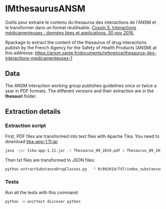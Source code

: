 # IMthesaurusANSM
Outils pour extraire le contenu du thesaurus des interactions de l'ANSM et le transformer dans un format réutilisable. [Cossin S. Interactions médicamenteuses : données liées et applications. 30 nov 2016.](https://dumas.ccsd.cnrs.fr/dumas-01442668)

Rpackage to extract the content of the thesaurus of drug interactions publish by the French Agency for the Safety of Health Products (ANSM) at this addresse: https://ansm.sante.fr/documents/reference/thesaurus-des-interactions-medicamenteuses-1

## Data
The ANSM interaction working group publishes guidelines once or twice a year in PDF formats. 
The different versions and their extraction are in the **thesauri** folder.  

## Extraction details
### Extraction script

First, PDF files are transformed into text files with Apache Tika. 
You need to download [tika-app-1.11.jar](https://archive.apache.org/dist/tika/tika-app-1.11.jar) 

```bash
java -jar tika-app-1.11.jar -t Thesaurus_09_2019.pdf > Thesaurus_09_2019.txt
```

Then txt files are transformed to JSON files:
```bash
python extractSubstanceDrugClasses.py  -f R/092019/TXT/index_substances092019.txt -s "abatacept"
```

### Tests
Run all the tests with this command: 
```bash
python -m unittest discover python
```





